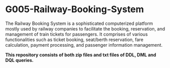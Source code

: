 # G005-Railway-Booking-System

The Railway Booking System is a sophisticated computerized platform mostly used by railway companies to facilitate the booking, reservation, and management of train tickets for passengers. 
It comprises of various functionalities such as ticket booking, seat/berth reservation, fare calculation, payment processing, and passenger information management.

**This repository consists of both zip files and txt files of DDL, DML and DQL queries.**
